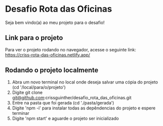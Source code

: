 # Desafio Rota das Oficinas

Seja bem vindo(a) ao meu projeto para o desafio!

## Link para o projeto

Para ver o projeto rodando no navegador, acesse o seguinte link: https://criss-rota-das-oficinas.netlify.app/

## Rodando o projeto localmente

1. Abra um novo terminal no local onde deseja salvar uma cópia do projeto (cd '/local/para/o/projeto')
2. Digite git clone git@github.com:crissguinther/desafio_rota_das_oficinas.git
3. Entre na pasta que foi gerada (cd './pasta/gerada')
4. Digite 'npm -i' para instalar todas as depêndencias do projeto e espere terminar
5. Digite 'npm start' e aguarde o projeto ser inicializado
